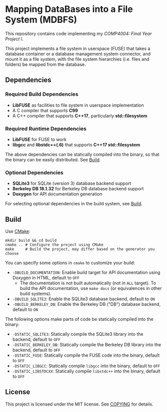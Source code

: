 # Mapping DataBases into a File System (MDBFS)

This repository contains code implementing my _COMP4004: Final Year Project I_.

This project implements a file system in userspace (FUSE) that takes a database container or a database management system connector, and mount it as a file system, with the file system hierarchies (i.e. files and folders) be mapped from the database.

## Dependencies

### Required Build Dependencies

- **LibFUSE** as facilities to file system in userspace implementation
- A C compiler that supports **C99**
- A C++ compiler that supports **C++17**, particularly **std::filesystem**

### Required Runtime Dependencies

- **LibFUSE** for FUSE to work
- **libgcc** and **libstdc++(.6)** that supports **C++17 std::filesystem**

The above dependencies can be statically compiled into the binary, so that the binary can be easily distributed. See [Build](#Build).

### Optional Dependencies

- **SQLite3** for SQLite (version 3) database backend support
- **Berkeley DB 18.1.32** for Berkeley DB database backend support
- **Doxygen** for API documentation generation

For selecting optional dependencies in the build system, see [Build](#Build).

## Build

Use [CMake][cmake]:

```shell
mkdir build && cd build
cmake .. # Configure the project using CMake
make     # Build the project, may differ based on the generator you choose
```

You can specify some options in `cmake` to customize your build:

- `-DBUILD_DOCUMENTATION`: Enable build target for API documentation using Doxygen in HTML, default to `OFF`
  - The documentation is not built automatically (not in `ALL` target). To build the API documentation, use `make docs` (or equivalences in other build systems).
- `-DBUILD_SQLITE3`: Enable the SQLite3 database backend, default to `ON`
- `-DBUILD_BERKELEY_DB`: Enable the Berkeley DB ("DB") database backend, default to `ON`

The following options make parts of code be statically compiled into the binary:

- `-DSTATIC_SQLITE3`: Statically compile the SQLite3 library into the backend, default to `OFF`
- `-DSTATIC_BERKELEY_DB`: Statically compile the Berkeley DB library into the backend, default to `OFF`
- `-DSTATIC_FUSE`: Statically compile the FUSE code into the binary, default to `OFF`
- `-DSTATIC_LIBGCC`: Statically compile `libgcc` into the binary, default to `OFF`
- `-DSTATIC_LIBSTDCXX`: Statically compile `libstdc++` into the binary, default to `OFF`

[cmake]: https://cmake.org

## License

This project is licensed under the MIT license. See [COPYING](COPYING) for details.
